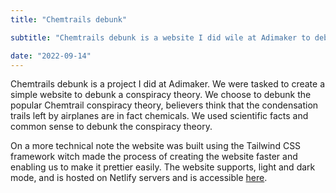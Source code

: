 ```yaml
---
title: "Chemtrails debunk"

subtitle: "Chemtrails debunk is a website I did wile at Adimaker to debunk the popular Chemtrail conspiracy theory."

date: "2022-09-14"
---
```

Chemtrails debunk is a project I did at Adimaker. We were tasked to create a simple website to debunk a conspiracy theory. We choose to debunk the popular Chemtrail conspiracy theory, believers think that the condensation trails left by airplanes are in fact chemicals. We used scientific facts and common sense to debunk the conspiracy theory.


On a more technical note the website was built using the Tailwind CSS framework witch made the process of creating the website faster and enabling us to make it prettier easily. The website supports, light and dark mode, and is hosted on Netlify servers and is accessible [here](https://chemtrail-debunk.netlify.app/).
